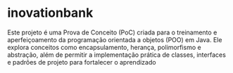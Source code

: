 # inovationbank
Este projeto é uma Prova de Conceito (PoC) criada para o treinamento e aperfeiçoamento da programação orientada a objetos (POO) em Java. Ele explora conceitos como encapsulamento, herança, polimorfismo e abstração, além de permitir a implementação prática de classes, interfaces e padrões de projeto para fortalecer o aprendizado
